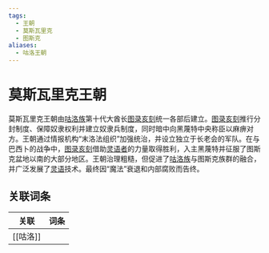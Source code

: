 ```yaml
---
tags:
  - 王朝
  - 莫斯瓦里克
  - 图斯克
aliases:
  - 咕洛王朝
---
```

# 莫斯瓦里克王朝

莫斯瓦里克王朝由[咕洛族](app://obsidian.md/%E5%92%95%E6%B4%9B%E6%97%8F)第十代大酋长[图录亥刻](app://obsidian.md/%E5%9B%BE%E5%BD%95%E4%BA%A5%E5%88%BB)统一各部后建立。[图录亥刻](app://obsidian.md/%E5%9B%BE%E5%BD%95%E4%BA%A5%E5%88%BB)推行分封制度、保障奴隶权利并建立奴隶兵制度，同时暗中向黑蔑特中央称臣以麻痹对方。王朝通过情报机构“末洛法组织”加强统治，并设立独立于长老会的军队。在与巴西卜的战争中，[图录亥刻](app://obsidian.md/%E5%9B%BE%E5%BD%95%E4%BA%A5%E5%88%BB)借助[灵语者](app://obsidian.md/%E7%81%B5%E8%AF%AD%E8%80%85)的力量取得胜利，入主黑蔑特并征服了图斯克盆地以南的大部分地区。王朝治理粗糙，但促进了[咕洛族](app://obsidian.md/%E5%92%95%E6%B4%9B%E6%97%8F)与图斯克族群的融合，并广泛发展了[灵语](app://obsidian.md/%E7%81%B5%E8%AF%AD)技术。最终因“魔法”衰退和内部腐败而告终。

## 关联词条

| 关联     | 词条  |
| ------ | --- |
| [[咕洛]] |     |
